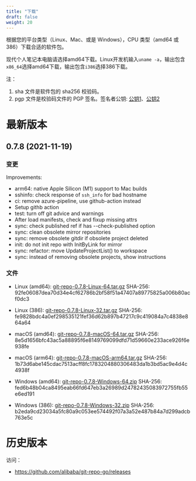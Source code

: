 ```yaml
---
title: "下载"
draft: false
weight: 20
---
```


根据您的平台类型（Linux、Mac、或是 Windows），CPU 类型（amd64 或 386）下载合适的软件包。

现代个人笔记本电脑请选择amd64下载。Linux开发机输入`uname -a`，输出包含`x86_64`选择amd64下载，输出包含`i386`选择386下载。

注：

1. sha 文件是软件包的 sha256 校验码。
2. pgp 文件是校验码文件的 PGP 签名。签名者公钥: [公钥1](/download/pubkey/key1.pub)、[公钥2](/download/pubkey/key2.pub)

# 最新版本

## 0.7.8 (2021-11-19)

### 变更

Improvements:

* arm64: native Apple Silicon (M1) support to Mac builds
* sshinfo: check response of `ssh_info` for bad hostname
* ci: remove azure-pipeline, use github-action instead
* Setup githb action
* test: turn off git advice and warnings
* After load manifests, check and fixup missing attrs
* sync: check published ref if has --check-published option
* sync: clean obsolete mirror repositories
* sync: remove obsolete gitdir if obsolete project deleted
* init: do not init repo with InitByLink for mirror
* sync: refactor: move UpdateProjectList() to workspace
* sync: instead of removing obsolete projects, show instructions


### 文件

+ Linux (amd64): [git-repo-0.7.8-Linux-64.tar.gz](/releases/v0.7.8/git-repo-0.7.8-Linux-64.tar.gz)
  SHA-256: 92fe06087dea70d34e4cf62786b2bf58f51a47407a89775825a006b80acf0dc3

+ Linux (386): [git-repo-0.7.8-Linux-32.tar.gz](/releases/v0.7.8/git-repo-0.7.8-Linux-32.tar.gz)
  SHA-256: fe9828bdc4a0ef298535121fef36d62b897b47217c9c419084a7c4838e864a64 

+ macOS (amd64): [git-repo-0.7.8-macOS-64.tar.gz](/releases/v0.7.8/git-repo-0.7.8-macOS-64.tar.gz)
  SHA-256: 8e5d1656bfc43ac5a88895f6e8149769099dfd71d59660e233ace926f6e938fe

+ macOS (arm64): [git-repo-0.7.8-macOS-arm64.tar.gz](/releases/v0.7.8/git-repo-0.7.8-macOS-arm64.tar.gz)
  SHA-256: 1b73d6abe145cdac7513acff8fc1783204880306483da1b3bd5ac9e4d4c4938f

+ Windows (amd64): [git-repo-0.7.8-Windows-64.zip](/releases/v0.7.8/git-repo-0.7.8-Windows-64.zip)
  SHA-256: fed6b48b04ca8495eab66fd647eb3a26989d24782435083972755fb55e6ed191

+ Windows (386): [git-repo-0.7.8-Windows-32.zip](/releases/v0.7.8/git-repo-0.7.8-Windows-32.zip)
  SHA-256: b2eda9cd23034a5fc80a9c053ee574492f07a3a52e487b84a7d299adcb763e5c


# 历史版本

访问：

+ https://github.com/alibaba/git-repo-go/releases
